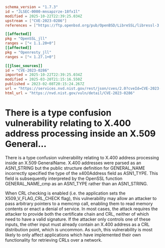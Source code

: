 ```toml
schema_version = "1.7.3"
id = "JLSEC-0000-mnsapzrze-18fx1l"
modified = 2025-10-22T22:39:25.034Z
upstream = ["CVE-2023-0286"]
references = ["https://ftp.openbsd.org/pub/OpenBSD/LibreSSL/libressl-3.6.2-relnotes.txt", "https://ftp.openbsd.org/pub/OpenBSD/patches/7.2/common/018_x509.patch.sig", "https://git.openssl.org/gitweb/?p=openssl.git;a=commitdiff;h=2c6c9d439b484e1ba9830d8454a34fa4f80fdfe9", "https://git.openssl.org/gitweb/?p=openssl.git;a=commitdiff;h=2f7530077e0ef79d98718138716bc51ca0cad658", "https://git.openssl.org/gitweb/?p=openssl.git;a=commitdiff;h=fd2af07dc083a350c959147097003a14a5e8ac4d", "https://security.gentoo.org/glsa/202402-08", "https://www.openssl.org/news/secadv/20230207.txt", "https://ftp.openbsd.org/pub/OpenBSD/LibreSSL/libressl-3.6.2-relnotes.txt", "https://ftp.openbsd.org/pub/OpenBSD/patches/7.2/common/018_x509.patch.sig", "https://git.openssl.org/gitweb/?p=openssl.git;a=commitdiff;h=2c6c9d439b484e1ba9830d8454a34fa4f80fdfe9", "https://git.openssl.org/gitweb/?p=openssl.git;a=commitdiff;h=2f7530077e0ef79d98718138716bc51ca0cad658", "https://git.openssl.org/gitweb/?p=openssl.git;a=commitdiff;h=fd2af07dc083a350c959147097003a14a5e8ac4d", "https://security.gentoo.org/glsa/202402-08", "https://www.openssl.org/news/secadv/20230207.txt"]

[[affected]]
pkg = "OpenSSL_jll"
ranges = ["< 1.1.20+0"]
[[affected]]
pkg = "Openresty_jll"
ranges = ["< 1.27.1+0"]

[[jlsec_sources]]
id = "CVE-2023-0286"
imported = 2025-10-22T22:39:25.034Z
modified = 2025-03-20T21:15:16.550Z
published = 2023-02-08T20:15:24.267Z
url = "https://services.nvd.nist.gov/rest/json/cves/2.0?cveId=CVE-2023-0286"
html_url = "https://nvd.nist.gov/vuln/detail/CVE-2023-0286"
```

# There is a type confusion vulnerability relating to X.400 address processing inside an X.509 General...

There is a type confusion vulnerability relating to X.400 address processing
inside an X.509 GeneralName. X.400 addresses were parsed as an ASN1_STRING but
the public structure definition for GENERAL_NAME incorrectly specified the type
of the x400Address field as ASN1_TYPE. This field is subsequently interpreted by
the OpenSSL function GENERAL_NAME_cmp as an ASN1_TYPE rather than an
ASN1_STRING.

When CRL checking is enabled (i.e. the application sets the
X509_V_FLAG_CRL_CHECK flag), this vulnerability may allow an attacker to pass
arbitrary pointers to a memcmp call, enabling them to read memory contents or
enact a denial of service. In most cases, the attack requires the attacker to
provide both the certificate chain and CRL, neither of which need to have a
valid signature. If the attacker only controls one of these inputs, the other
input must already contain an X.400 address as a CRL distribution point, which
is uncommon. As such, this vulnerability is most likely to only affect
applications which have implemented their own functionality for retrieving CRLs
over a network.

